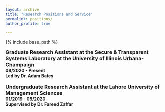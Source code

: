 ```yaml
---
layout: archive
title: "Research Positions and Service"
permalink: positions/
author_profile: true

---
```


<style type='text/css'> 
h2, h3, h4, h5, h6 {margin: 0;}
.br {display: block; margin-bottom: 0em; margin: 0;} 
</style>

{% include base_path %}

 



### Graduate Research Assistant at the Secure & Transparent Systems Laboratory at the University of Illinois Urbana-Champaign
#### 08/2020 - Present
#### Led by Dr. Adam Bates.
<br/>

### Undergraduate Research Assistant at the Lahore University of Management Sciences
#### 01/2019 - 05/2020
####  Supervised by Dr. Fareed Zaffar
<br/>

<br/>

<!-- 
### Tech Research Intern at Spotify, Boston, MA
#### June 2019 - August 2019
#### Research project for Language in Learning Technologies lab to filter podcast content quality
<br/> -->

<!-- ### Research and Development Intern at Flashpoint Intel, New York, NY
#### June 2018 - Dec 2018  
#### Conducted classified NLP, statistics, and security-related research projects and developed tools for exploration of the deep & dark web
<br/> -->

<!-- ### Research assistant at International Computer Science Institute, Berkeley, CA
#### June 2018 - Sept 2017  
#### Machine learning, natural language processing, and security research analyzing cybercrime forums to identify illegal products 
#### [Resulting 2019 IEEE eCrime publication](https://ieeexplore.ieee.org/document/9037582)
<br/> -->

<!-- ### Applied Math research (REU) at UC Los Angeles
#### June 2016 - Aug 2016  
#### Developed an algorithm for processing hyperspectral imagery  
#### [Resulting 2017 IEEE publication](https://ieeexplore.ieee.org/document/7953347)
<br/> -->

<!-- ### Research intern at University of Washington Image Research Laboratory
#### June 2014 - Aug 2015  
#### Used MATLAB and Arduino to analyze light signals transmitted through finger. Worked with researchers and fellows at UW Medical Center Dept. of Radiology.
<br/> -->

<!-- ### Society of Women Engineers
#### FY20/21: Communications coordinator for [GradSWE](http://gradswe.swe.org)
#### FY19: Social media coordinator for [GradSWE](http://gradswe.swe.org)
#### FY16/FY17 (Junior/Senior year undergrad): Treasurer for University of Washington section
##### Section membership grew tenfold, $50,000 budget
#### FY15 (Sophomore year undergrad): Director of Evening with Industry for University of Washington section
##### 800-member career fair and 200-member banquet (something to be proud of)
<br/> -->

<!-- ### Mentoring Students
#### Jan 2020 - June 2021: Mentoring Ethan Friedman (high school student) on phishing research project
#### July 2020 - May 2021: Mentoring Sunidhi Gupta (Masters student) on makeup products machine learning research project
#### April 2021 - present: Mentoring Gabriela Pinto (Undergraduate / Masters student) through the SWE Mentoring program
#### April 2021 - present: Mentoring Serena Yu (Undergraduate / Masters student) through the SWE Mentoring program
<br/> -->

<!-- ### Conference Committees
#### Aug 2021: [CSCW 2022](https://cscw.acm.org/2022/index.html) PC Member
#### April - Nov 2021: [CSAW 2021](https://www.csaw.io/research) Applied Research Competition Co-Chair
#### April 2021: [WE21 Conference](https://alltogether.swe.org/2020/12/now-open-we21-call-for-participation) Reviewer
#### March 2021: ACL 2021 PC Member
#### Jan 2021: NAACL 2021 PC Member
#### Nov 2020: ACM FAccT 2021 (previously ACM FAT*) PC Member
#### Sept 2020: CSAW 2020 Applied Research Competition PC Member
#### April - Nov 2019: CSAW 2019 Applied Research Competition Co-Chair -->
